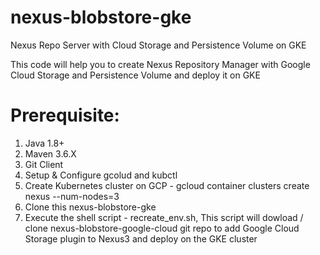 # nexus-blobstore-gke
Nexus Repo Server with Cloud Storage and Persistence Volume on GKE 

This code will help you to create Nexus Repository Manager with Google Cloud Storage and Persistence Volume and deploy it on GKE

# Prerequisite:

1.  Java 1.8+
2.  Maven 3.6.X
3.  Git Client
4.  Setup & Configure gcolud and kubctl
5.  Create Kubernetes cluster on GCP - gcloud container clusters create nexus --num-nodes=3
6.  Clone this nexus-blobstore-gke
7.  Execute the shell script - recreate_env.sh, This script will dowload / clone nexus-blobstore-google-cloud git repo to add Google Cloud Storage plugin to Nexus3 and deploy on the GKE cluster
    
